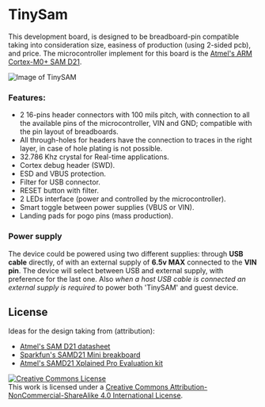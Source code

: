 # TinySam

This development board, is designed to be breadboard-pin compatible taking into
consideration size, easiness of production (using 2-sided pcb), and price.
The microcontroller implement for this board is the [Atmel's ARM Cortex-M0+ SAM D21](http://www.atmel.com/products/microcontrollers/arm/sam-d.aspx?tab=documents).

![Image of TinySAM](https://cloud.githubusercontent.com/assets/7422757/11535293/6f83e062-98e5-11e5-95b7-38daea065f03.png)


### Features:

  * 2 16-pins header connectors with 100 mils pitch, with connection to all the
  available pins of the microcontroller, VIN and GND; compatible with the pin
  layout of breadboards.
  * All through-holes for headers have the connection to traces in the right
  layer, in case of hole plating is not possible.
  * 32.786 Khz crystal for Real-time applications.
  * Cortex debug header (SWD).
  * ESD and VBUS protection.
  * Filter for USB connector.
  * RESET button with filter.
  * 2 LEDs interface (power and controlled by the microcontroller).
  * Smart toggle between power supplies (VBUS or VIN).
  * Landing pads for pogo pins (mass production).


### Power supply

The device could be powered using two different supplies: through **USB cable**
directly, of with an external supply of **6.5v MAX** connected to the **VIN pin**.
The device will select between USB and external supply, with preference for the
last one. Also *when a host USB cable is connected an external supply is
required* to power both 'TinySAM' and guest device.



## License

Ideas for the design taking from (attribution):

 * [Atmel's SAM D21 datasheet](http://www.atmel.com/Images/atmel-42129-sam-d20_datasheet.pdf)
 * [Sparkfun's SAMD21 Mini breakboard](https://www.sparkfun.com/products/13664)
 * [Atmel's SAMD21 Xplained Pro Evaluation kit](http://www.atmel.com/tools/ATSAMD21-XPRO.aspx)

<a rel="license" href="http://creativecommons.org/licenses/by-nc-sa/4.0/"><img alt="Creative Commons License" style="border-width:0" src="https://i.creativecommons.org/l/by-nc-sa/4.0/88x31.png" /></a><br />This work is licensed under a <a rel="license" href="http://creativecommons.org/licenses/by-nc-sa/4.0/">Creative Commons Attribution-NonCommercial-ShareAlike 4.0 International License</a>.